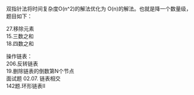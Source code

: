 双指针法将时间复杂度O(n^2)的解法优化为 O(n)的解法。也就是降一个数量级，题目如下：

27.移除元素<br>
15.三数之和<br>
18.四数之和<br>

操作链表：<br>
206.反转链表<br>
19.删除链表的倒数第N个节点<br>
面试题 02.07. 链表相交<br>
142题.环形链表II<br>
